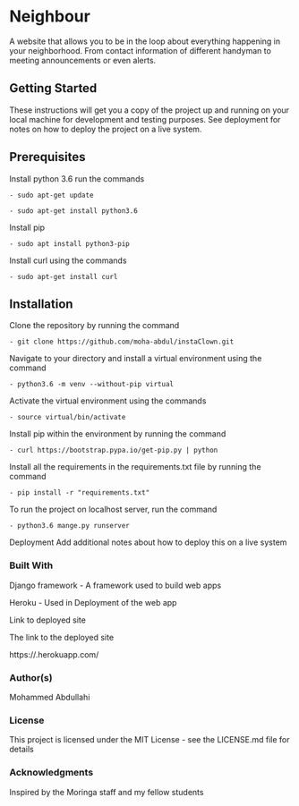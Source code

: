 # Neighbour

A website that allows you to be in the loop about everything happening in your neighborhood. From contact information of different handyman to meeting announcements or even alerts.

## Getting Started

These instructions will get you a copy of the project up and running on your local machine for development and testing purposes. See deployment for notes on how to deploy the project on a live system.

## Prerequisites

Install python 3.6 run the commands

    - sudo apt-get update

    - sudo apt-get install python3.6

Install pip

    - sudo apt install python3-pip

Install curl using the commands

    - sudo apt-get install curl

## Installation

Clone the repository by running the command

    - git clone https://github.com/moha-abdul/instaClown.git

Navigate to your directory and install a virtual environment using the command

    - python3.6 -m venv --without-pip virtual

Activate the virtual environment using the commands

    - source virtual/bin/activate

Install pip within the environment by running the command

    - curl https://bootstrap.pypa.io/get-pip.py | python

Install all the requirements in the requirements.txt file by running the command

    - pip install -r "requirements.txt"

To run the project on localhost server, run the command

    - python3.6 mange.py runserver

Deployment Add additional notes about how to deploy this on a live system

### Built With

Django framework - A framework used to build web apps

Heroku - Used in Deployment of the web app

Link to deployed site

The link to the deployed site

https://.herokuapp.com/

### Author(s)

Mohammed Abdullahi

### License

This project is licensed under the MIT License - see the LICENSE.md file for details

### Acknowledgments

Inspired by the Moringa staff and my fellow students
